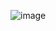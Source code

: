 ![image](https://user-images.githubusercontent.com/103193452/162204892-b86b4719-6d66-43ae-b479-23ce25cdfc82.png)

